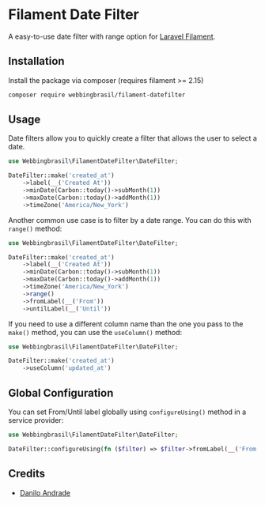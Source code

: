 
# Filament Date Filter

A easy-to-use date filter with range option for [Laravel Filament](https://filamentadmin.com/).

## Installation

Install the package via composer (requires filament >= 2.15)
```bash
composer require webbingbrasil/filament-datefilter
```

## Usage

Date filters allow you to quickly create a filter that allows the user to select a date.

```php
use Webbingbrasil\FilamentDateFilter\DateFilter;

DateFilter::make('created_at')
    ->label(__('Created At'))
    ->minDate(Carbon::today()->subMonth(1))
    ->maxDate(Carbon::today()->addMonth(1))
    ->timeZone('America/New_York')
```

Another common use case is to filter by a date range. You can do this with `range()` method:

```php
use Webbingbrasil\FilamentDateFilter\DateFilter;

DateFilter::make('created_at')
    ->label(__('Created At'))
    ->minDate(Carbon::today()->subMonth(1))
    ->maxDate(Carbon::today()->addMonth(1))
    ->timeZone('America/New_York')
    ->range()
    ->fromLabel(__('From'))
    ->untilLabel(__('Until'))
```

If you need to use a different column name than the one you pass to the `make()` method, you can use the `useColumn()` method:


```php
use Webbingbrasil\FilamentDateFilter\DateFilter;

DateFilter::make('created_at')
    ->useColumn('updated_at')
```

## Global Configuration

You can set From/Until label globally using `configureUsing()` method in a service provider:

```php
use Webbingbrasil\FilamentDateFilter\DateFilter;

DateFilter::configureUsing(fn ($filter) => $filter->fromLabel(__('From'))->untilLabel(__('Until')));
```

## Credits

-   [Danilo Andrade](https://github.com/dmandrade)

